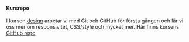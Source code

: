 #### Kursrepo

I kursen [design](https://dbwebb.se/kurser/design-v2/) arbetar vi med Git och GitHub för första gången och lär vi oss mer om responsivitet, CSS/style och mycket mer.
Här finns kursens [GitHub repo](https://github.com/dbwebb-se/design)
